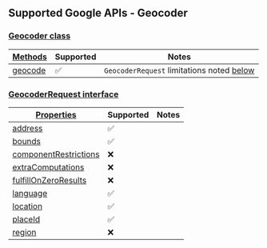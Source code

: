 ## Supported Google APIs - Geocoder

### [Geocoder class](https://developers-dot-devsite-v2-prod.appspot.com/maps/documentation/javascript/reference/geocoder#Geocoder)

| [Methods](https://developers-dot-devsite-v2-prod.appspot.com/maps/documentation/javascript/reference/geocoder#Geocoder-Methods) | Supported          | Notes                                                                   |
| ------------------------------------------------------------------------------------------------------------------------------- | ------------------ | ----------------------------------------------------------------------- |
| [geocode](https://developers-dot-devsite-v2-prod.appspot.com/maps/documentation/javascript/reference/geocoder#Geocoder.geocode) | :white_check_mark: | `GeocoderRequest` limitations noted [below](#geocoderrequest-interface) |

### [GeocoderRequest interface](https://developers-dot-devsite-v2-prod.appspot.com/maps/documentation/javascript/reference/geocoder#GeocoderRequest)

| [Properties](https://developers-dot-devsite-v2-prod.appspot.com/maps/documentation/javascript/reference/geocoder#GeocoderRequest-Properties)                       | Supported          | Notes |
| ------------------------------------------------------------------------------------------------------------------------------------------------------------------ | ------------------ | ----- |
| [address](https://developers-dot-devsite-v2-prod.appspot.com/maps/documentation/javascript/reference/geocoder#GeocoderRequest.address)                             | :white_check_mark: |       |
| [bounds](https://developers-dot-devsite-v2-prod.appspot.com/maps/documentation/javascript/reference/geocoder#GeocoderRequest.bounds)                               | :white_check_mark: |       |
| [componentRestrictions](https://developers-dot-devsite-v2-prod.appspot.com/maps/documentation/javascript/reference/geocoder#GeocoderRequest.componentRestrictions) | :x:                |       |
| [extraComputations](https://developers-dot-devsite-v2-prod.appspot.com/maps/documentation/javascript/reference/geocoder#GeocoderRequest.extraComputations)         | :x:                |       |
| [fulfillOnZeroResults](https://developers-dot-devsite-v2-prod.appspot.com/maps/documentation/javascript/reference/geocoder#GeocoderRequest.fulfillOnZeroResults)   | :x:                |       |
| [language](https://developers-dot-devsite-v2-prod.appspot.com/maps/documentation/javascript/reference/geocoder#GeocoderRequest.language)                           | :white_check_mark: |       |
| [location](https://developers-dot-devsite-v2-prod.appspot.com/maps/documentation/javascript/reference/geocoder#GeocoderRequest.location)                           | :white_check_mark: |       |
| [placeId](https://developers-dot-devsite-v2-prod.appspot.com/maps/documentation/javascript/reference/geocoder#GeocoderRequest.placeId)                             | :white_check_mark: |       |
| [region](https://developers-dot-devsite-v2-prod.appspot.com/maps/documentation/javascript/reference/geocoder#GeocoderRequest.region)                               | :x:                |       |
